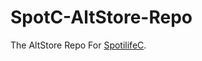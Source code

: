 # SpotC-AltStore-Repo
The AltStore Repo For [SpotilifeC](https://github.com/yodaluca23/SpotilifeC).
